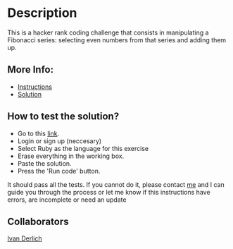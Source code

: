 # Description

This is a hacker rank coding challenge that consists in manipulating a Fibonacci series: selecting even numbers from that series and adding them up.

## More Info:

* [Instructions](https://github.com/IvanDerlich/Coding_Challenges/blob/master/HackerRank/2020-02-24%20-%20Project%20Euler%20%232:%20Even%20Fibonacci%20numbers/Instructions.pdf)
* [Solution](https://github.com/IvanDerlich/Coding_Challenges/blob/master/HackerRank/2020-02-24%20-%20Project%20Euler%20%232:%20Even%20Fibonacci%20numbers/Solution.rb)
  
## How to test the solution?

* Go to this [link](https://www.hackerrank.com/contests/projecteuler/challenges/euler002/problem).
* Login or sign up (neccesary)
* Select Ruby as the language for this exercise
* Erase everything in the working box.
* Paste the solution.
* Press the 'Run code' button.
  
It should pass all the tests. If you cannot do it, please contact [me](mailto:a@ivanderlich) and I can guide you through the process or let me know if this instructions have errors, are incomplete or need an update
  
## Collaborators

[Ivan Derlich](https://github.com/IvanDerlich/)